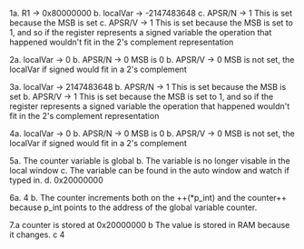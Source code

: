 1a. R1       -> 0x80000000
 b. localVar -> -2147483648
 c.  APSR/N  -> 1  This is set because the MSB is set 
 c.  APSR/V  -> 1  This is set because the MSB is set to 1, and so if the register represents a signed variable the operation that happened wouldn't fit in the 2's complement representation 
 
2a. localVar -> 0
 b. APSR/N   -> 0  MSB is 0
 b. APSR/V   -> 0  MSB is not set, the localVar if signed would fit in a 2's complement
 
3a. localVar -> 2147483648
 b.  APSR/N  -> 1  This is set because the MSB is set 
 b.  APSR/V  -> 1  This is set because the MSB is set to 1, and so if the register represents a signed variable the operation that happened wouldn't fit in the 2's complement representation 
 
4a. localVar -> 0
 b.  APSR/N  -> 0  MSB is 0
 b.  APSR/V  -> 0  MSB is not set, the localVar if signed would fit in a 2's complement
 
 
5a. The counter variable is global
 b. The variable is no longer visable in the local window
 c. The variable can be found in the auto window and watch if typed in.
 d. 0x20000000
 
6a. 4
 b. The counter increments both on the ++(*p_int) and the counter++ because p_int points to the address of the global variable counter.
 
7.a counter is stored at 0x20000000
  b The value is stored in RAM because it changes.
  c 4
  

 



	